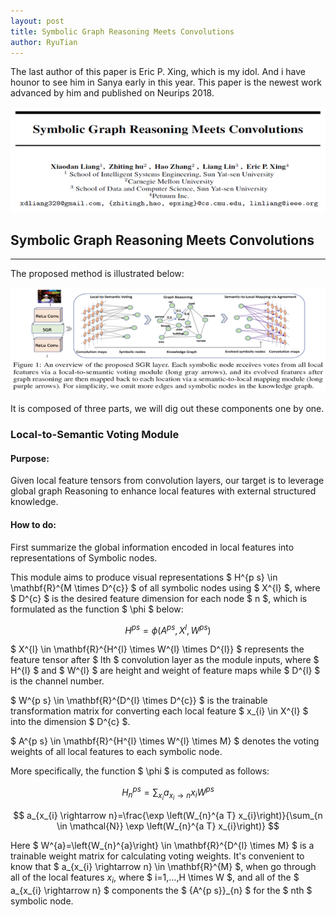 ```yaml
---
layout: post
title: Symbolic Graph Reasoning Meets Convolutions
author: RyuTian
---
```


The last author of this paper is Eric P. Xing, which is my idol. And i have hounor to see him in Sanya early in this year. This paper is the newest work advanced by him and published on Neurips 2018.

![title](../images/sgr-1.png)

## Symbolic Graph Reasoning Meets Convolutions
-----
The proposed method is illustrated below:

![title](../images/sgr-2.png)

It is composed of three parts, we will dig out these components one by one.

### Local-to-Semantic Voting Module

#### Purpose:

Given local feature tensors from convolution layers, our target is to leverage global graph Reasoning to enhance local features with external structured knowledge.

#### How to do:

First summarize the global information encoded in local features into representations of Symbolic nodes.

This module aims to produce visual representations $ H^{p s} \in \mathbf{R}^{M \times D^{c}} $ of all symbolic nodes using $ X^{l} $, where $ D^{c} $ is the desired feature dimension for each node $ n $, which is formulated as the function $ \phi $ below:

$$ H^{p s}=\phi\left(A^{p s}, X^{l}, W^{p s}\right) $$

$ X^{l} \in \mathbf{R}^{H^{l} \times W^{l} \times D^{l}} $ represents the feature tensor after $ lth $ convolution layer as the module inputs, where $ H^{l} $ and $ W^{l} $ are height and weight of feature maps while $ D^{l} $ is the channel number.

$ W^{p s} \in \mathbf{R}^{D^{l} \times D^{c}} $ is the trainable transformation matrix for converting each local feature $ x_{i} \in X^{l} $ into the dimension $ D^{c} $.

$ A^{p s} \in \mathbf{R}^{H^{l} \times W^{l} \times M} $ denotes the voting weights of all local features to each symbolic node.

More specifically, the function $ \phi $ is computed as follows:

$$ H_{n}^{p s}=\sum_{x_{i}} a_{x_{i} \rightarrow n} x_{i} W^{p s} $$

$$ a_{x_{i} \rightarrow n}=\frac{\exp \left(W_{n}^{a T} x_{i}\right)}{\sum_{n \in \mathcal{N}} \exp \left(W_{n}^{a T} x_{i}\right)} $$

Here $ W^{a}=\left\{W_{n}^{a}\right\} \in \mathbf{R}^{D^{l} \times M} $ is a trainable weight matrix for calculating voting weights. It's convenient to know that $ a_{x_{i} \rightarrow n} \in \mathbf{R}^{M} $, when go through all of the local features $x_{i}$, where $ i=1,...,H \times W $, and all of the $ a_{x_{i} \rightarrow n} $ components the $ {A^{p s}}_{n} $ for the $ nth $ symbolic node.
